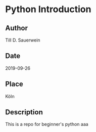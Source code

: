 # Python Introduction
## Author
Till D. Sauerwein
## Date
2019-09-26
## Place
Köln
## Description
This is a repo for beginner's python
aaa
